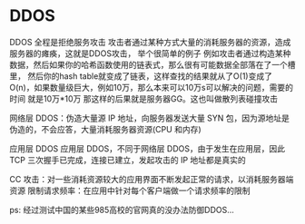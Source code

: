 # DDOS

DDOS 全程是拒绝服务攻击 攻击者通过某种方式大量的消耗服务器的资源，造成服务器的瘫痪，这就是DDOS攻击，
举个很简单的例子 例如攻击者通过构造某种数据，然后如果你的哈希函数使用的链表式，那么很有可能数据全部落在了一个槽里，
然后你的hash table就变成了链表，这样查找的结果就从了O(1)变成了O(n)，如果数量级巨大，例如10万，那么本来可以10万s可以解决的问题，需要的时间
就是10万*10万 那这样的后果就是服务器GG。这也叫做散列表碰撞攻击

网络层 DDOS：伪造大量源 IP 地址，向服务器发送大量 SYN 包，因为源地址是伪造的，不会应答，大量消耗服务器资源(CPU 和内存)

应用层 DDOS
应用层 DDOS，不同于网络层 DDOS，由于发生在应用层，因此 TCP 三次握手已完成，连接已建立，发起攻击的 IP 地址都是真实的

CC 攻击：对一些消耗资源较大的应用界面不断发起正常的请求，以消耗服务器端资源
限制请求频率：在应用中针对每个客户端做一个请求频率的限制

ps: 经过测试中国的某些985高校的官网真的没办法防御DDOS...
